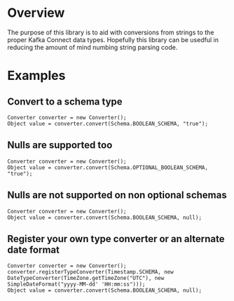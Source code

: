 # Overview

The purpose of this library is to aid with conversions from strings to the proper Kafka Connect data types. Hopefully this library can be usedful in reducing the amount of mind numbing string parsing code.

# Examples

## Convert to a schema type

```
Converter converter = new Converter();
Object value = converter.convert(Schema.BOOLEAN_SCHEMA, "true");
```

## Nulls are supported too

```
Converter converter = new Converter();
Object value = converter.convert(Schema.OPTIONAL_BOOLEAN_SCHEMA, "true");
```

## Nulls are not supported on non optional schemas

```
Converter converter = new Converter();
Object value = converter.convert(Schema.BOOLEAN_SCHEMA, null);
```

## Register your own type converter or an alternate date format 

```
Converter converter = new Converter();
converter.registerTypeConverter(Timestamp.SCHEMA, new DateTypeConverter(TimeZone.getTimeZone("UTC"), new SimpleDateFormat("yyyy-MM-dd' 'HH:mm:ss")));
Object value = converter.convert(Schema.BOOLEAN_SCHEMA, null);
```